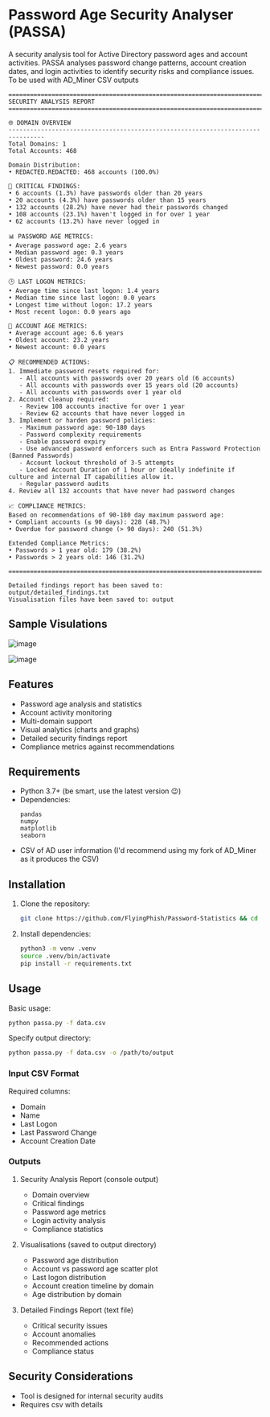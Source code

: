 # Password Age Security Analyser (PASSA)

A security analysis tool for Active Directory password ages and account activities. PASSA analyses password change patterns, account creation dates, and login activities to identify security risks and compliance issues. To be used with AD_Miner CSV outputs

```
================================================================================
SECURITY ANALYSIS REPORT
================================================================================

🌐 DOMAIN OVERVIEW
--------------------------------------------------------------------------------
Total Domains: 1
Total Accounts: 468

Domain Distribution:
• REDACTED.REDACTED: 468 accounts (100.0%)

🚨 CRITICAL FINDINGS:
• 6 accounts (1.3%) have passwords older than 20 years
• 20 accounts (4.3%) have passwords older than 15 years
• 132 accounts (28.2%) have never had their passwords changed
• 108 accounts (23.1%) haven't logged in for over 1 year
• 62 accounts (13.2%) have never logged in

📊 PASSWORD AGE METRICS:
• Average password age: 2.6 years
• Median password age: 0.3 years
• Oldest password: 24.6 years
• Newest password: 0.0 years

🕒 LAST LOGON METRICS:
• Average time since last logon: 1.4 years
• Median time since last logon: 0.0 years
• Longest time without logon: 17.2 years
• Most recent logon: 0.0 years ago

👤 ACCOUNT AGE METRICS:
• Average account age: 6.6 years
• Oldest account: 23.2 years
• Newest account: 0.0 years

📋 RECOMMENDED ACTIONS:
1. Immediate password resets required for:
   - All accounts with passwords over 20 years old (6 accounts)
   - All accounts with passwords over 15 years old (20 accounts)
   - All accounts with passwords over 1 year old
2. Account cleanup required:
   - Review 108 accounts inactive for over 1 year
   - Review 62 accounts that have never logged in
3. Implement or harden password policies:
   - Maximum password age: 90-180 days
   - Password complexity requirements
   - Enable password expiry
   - Use advanced password enforcers such as Entra Password Protection (Banned Passwords)
   - Account lockout threshold of 3-5 attempts
   - Locked Account Duration of 1 hour or ideally indefinite if culture and internal IT capabilities allow it.
   - Regular password audits
4. Review all 132 accounts that have never had password changes

📈 COMPLIANCE METRICS:
Based on recommendations of 90-180 day maximum password age:
• Compliant accounts (≤ 90 days): 228 (48.7%)
• Overdue for password change (> 90 days): 240 (51.3%)

Extended Compliance Metrics:
• Passwords > 1 year old: 179 (38.2%)
• Passwords > 2 years old: 146 (31.2%)

================================================================================

Detailed findings report has been saved to: output/detailed_findings.txt
Visualisation files have been saved to: output
```

## Sample Visulations
![image](https://github.com/user-attachments/assets/37da4b7c-bf62-48a3-acb8-e2c5cc61b6f5)

![image](https://github.com/user-attachments/assets/ba803fd2-e532-4bb1-af94-d826859afaf4)

## Features

- Password age analysis and statistics
- Account activity monitoring
- Multi-domain support
- Visual analytics (charts and graphs)
- Detailed security findings report
- Compliance metrics against recommendations

## Requirements

- Python 3.7+ (be smart, use the latest version 😉)
- Dependencies:
  ```
  pandas
  numpy
  matplotlib
  seaborn
  ```
- CSV of AD user information (I'd recommend using my fork of AD_Miner as it produces the CSV)

## Installation

1. Clone the repository:
   ```bash
   git clone https://github.com/FlyingPhish/Password-Statistics && cd Password-Statistics
   ```

2. Install dependencies:
   ```bash
   python3 -m venv .venv
   source .venv/bin/activate
   pip install -r requirements.txt
   ```

## Usage

Basic usage:
```bash
python passa.py -f data.csv
```

Specify output directory:
```bash
python passa.py -f data.csv -o /path/to/output
```

### Input CSV Format

Required columns:
- Domain
- Name
- Last Logon
- Last Password Change
- Account Creation Date

### Outputs

1. Security Analysis Report (console output)
   - Domain overview
   - Critical findings
   - Password age metrics
   - Login activity analysis
   - Compliance statistics

2. Visualisations (saved to output directory)
   - Password age distribution
   - Account vs password age scatter plot
   - Last logon distribution
   - Account creation timeline by domain
   - Age distribution by domain

3. Detailed Findings Report (text file)
   - Critical security issues
   - Account anomalies
   - Recommended actions
   - Compliance status

## Security Considerations

- Tool is designed for internal security audits
- Requires csv with details
